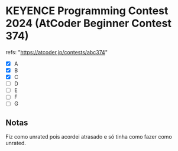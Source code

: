 # KEYENCE Programming Contest 2024 (AtCoder Beginner Contest 374)

refs: "https://atcoder.jp/contests/abc374"

- [X] A
- [X] B
- [X] C
- [ ] D
- [ ] E
- [ ] F
- [ ] G

## Notas
Fiz como unrated pois acordei atrasado e só tinha como fazer como unrated.
